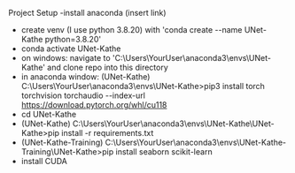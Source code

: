 Project Setup
-install anaconda (insert link)
- create venv (I use python 3.8.20) with 'conda create --name UNet-Kathe python=3.8.20'
- conda activate UNet-Kathe
- on windows: navigate to 'C:\Users\YourUser\anaconda3\envs\UNet-Kathe' and clone repo into this directory
- in anaconda window: (UNet-Kathe) C:\Users\YourUser\anaconda3\envs\UNet-Kathe>pip3 install torch torchvision torchaudio --index-url https://download.pytorch.org/whl/cu118
- cd UNet-Kathe
- (UNet-Kathe) C:\Users\YourUser\anaconda3\envs\UNet-Kathe\UNet-Kathe>pip install -r requirements.txt
- (UNet-Kathe-Training) C:\Users\YourUser\anaconda3\envs\UNet-Kathe-Training\UNet-Kathe>pip install seaborn scikit-learn
- install CUDA
